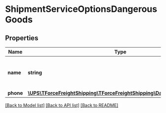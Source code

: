 # ShipmentServiceOptionsDangerousGoods

## Properties
Name | Type | Description | Notes
------------ | ------------- | ------------- | -------------
**name** | **string** | The contact name for question re: Dangerous Goods. | 
**phone** | [**\UPS\TForceFreightShipping\TForceFreightShipping\DangerousGoodsPhone**](DangerousGoodsPhone.md) |  | 

[[Back to Model list]](../../README.md#documentation-for-models) [[Back to API list]](../../README.md#documentation-for-api-endpoints) [[Back to README]](../../README.md)

